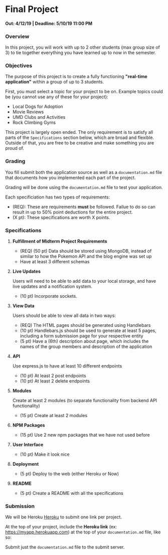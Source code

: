 # Final Project
#### Out: 4/12/19 | Deadline: 5/10/19 11:00 PM

### Overview

In this project, you will work with up to 2 other students (max group size of 3) to tie together everything you have learned up to now in the semester.

### Objectives

The purpose of this project is to create a fully functioning **"real-time application"** within a group of up to 3 students.

First, you must select a topic for your project to be on. Example topics could be (you cannot use any of these for your project):

- Local Dogs for Adoption
- Movie Reviews
- UMD Clubs and Activities
- Rock Climbing Gyms

This project is largely open ended. The only requirement is to satisfy all parts of the `Specifications` section below, which are broad and flexible. Outside of that, you are free to be creative and make something you are proud of.

### Grading

You fill submit both the application source as well as a `documentation.md` file that documents how you implemented each part of the project.

Grading will be done using the `documentation.md` file to test your application.

Each specificiation has two types of requirements:
- (REQ): These are requirements **must** be followed. Failue to do so can result in up to 50% point deductions for the entire project.
- (X pt): These specifications are worth X points.


### Specifications


1. **Fulfillment of Midterm Project Requirements**

    - (REQ) (50 pt) Data should be stored using MongoDB, instead of similar to how the Pokemon API and the blog engine was set up
    - Have at least 3 different schemas


2. **Live Updates**

    Users will need to be able to add data to your local storage, and have live updates and a notification system.

    - (10 pt) Incorporate sockets.

3. **View Data**

    Users should be able to view all data in two ways:

    - (REQ) The HTML pages should be generated using Handlebars
    - (10 pt) Handlebars.js should be used to generate at least 5 pages,
              including a form submission page for your respective entity
    - (5 pt) Have a (6th) description about page, which includes the names
             of the group members and description of the application

4. **API**

    Use express.js to have at least 10 different endpoints

    - (10 pt) At least 2 post endpoints
    - (10 pt) At least 2 delete endpoints

4. **Modules**

    Create at least 2 modules (to separate functionality from backend API functionality)

    - (15 pt) Create at least 2 modules

5. **NPM Packages**

    - (15 pt) Use 2 new npm packages that we have not used before

6. **User Interface**

    - (10 pt) Make it look nice

7. **Deployment**

    - (5 pt) Deploy to the web (either Heroku or Now)

8. **README**

    - (5 pt) Create a README with all the specifications

### Submission

We will be Heroku [Heroku](http://heroku.com) to submit one link per project.

At the top of your project, include the **Heroku link** (ex: https://myapp.herokuapp.com) at the top of your `documentation.md` file, like so:

Submit just the `documentation.md` file to the submit server.
